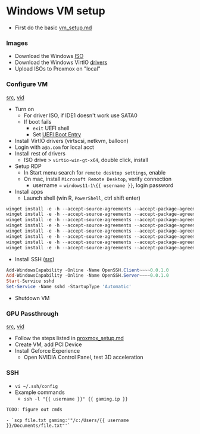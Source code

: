 # Windows VM setup

- First do the basic [vm_setup.md](./vm_setup.md)

### Images
- Download the Windows [ISO](https://www.microsoft.com/software-download/windows11)
- Download the Windows VirtIO [drivers](https://fedorapeople.org/groups/virt/virtio-win/direct-downloads/stable-virtio/virtio-win.iso)
- Upload ISOs to Proxmox on "local"

### Configure VM
[src](https://www.wundertech.net/how-to-install-windows-11-on-proxmox/), [vid](https://www.youtube.com/watch?v=fupuTkkKPDU)
- Turn on
	- For driver ISO, if IDE1 doesn't work use SATA0
	- If boot fails
		- `exit` UEFI shell
		- Set [UEFI Boot Entry](https://pve.proxmox.com/wiki/OVMF/UEFI_Boot_Entries)
- Install VirtIO drivers (virtscsi, netkvm, balloon)
- Login with `a@a.com` for local acct
- Install rest of drivers
	- ISO drive > `virtio-win-gt-x64`, double click, install
- Setup RDP
	- In Start menu search for `remote desktop settings`, enable
	- On mac, install `Microsoft Remote Desktop`, verify connection
		- username = `windows11-1\{{ username }}`, login password
- Install apps
	- Launch shell (win R, `PowerShell`, ctrl shift enter)
```powershell
winget install -e -h --accept-source-agreements --accept-package-agreements --id 7zip.7zip
winget install -e -h --accept-source-agreements --accept-package-agreements --id Adobe.Acrobat.Reader.64-bit
winget install -e -h --accept-source-agreements --accept-package-agreements --id Google.Chrome
winget install -e -h --accept-source-agreements --accept-package-agreements --id JanDeDobbeleer.OhMyPosh
winget install -e -h --accept-source-agreements --accept-package-agreements --id Microsoft.PowerToys
winget install -e -h --accept-source-agreements --accept-package-agreements --id Notepad++.Notepad++
winget install -e -h --accept-source-agreements --accept-package-agreements --id PuTTY.PuTTY
winget install -e -h --accept-source-agreements --accept-package-agreements --id Valve.Steam
```
- Install SSH ([src](https://learn.microsoft.com/en-us/windows-server/administration/openssh/openssh_install_firstuse?tabs=powershell))
```powershell
Add-WindowsCapability -Online -Name OpenSSH.Client~~~~0.0.1.0
Add-WindowsCapability -Online -Name OpenSSH.Server~~~~0.0.1.0
Start-Service sshd
Set-Service -Name sshd -StartupType 'Automatic'
```
- Shutdown VM

### GPU Passthrough
[src](https://3os.org/infrastructure/proxmox/gpu-passthrough/gpu-passthrough-to-vm/#proxmox-configuration-for-gpu-passthrough), [vid](https://www.youtube.com/watch?v=fgx3NMk6F54)
- Follow the steps listed in [proxmox_setup.md](./proxmox_setup.md#pci-passthrough)
- Create VM, add PCI Device
- Install Geforce Experience
	- Open NVIDIA Control Panel, test 3D acceleration

### SSH
- `vi ~/.ssh/config`
- Example commands
	- `ssh -l "{{ username }}" {{ gaming.ip }}`
```Powershell
TODO: figure out cmds
```
	- `scp file.txt gaming:'"/c:/Users/{{ username }}/Documents/file.txt"'`

